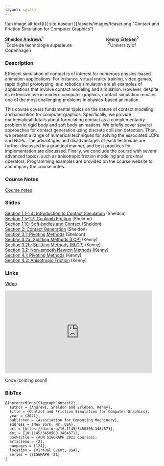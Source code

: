 ```yaml
---
layout: splash
---
```


![an image alt text]({{ site.baseurl }}/assets/images/teaser.png "Contact and Friction Simulation for Computer Graphics")

[**Sheldon Andrews**](https://profs.etsmtl.ca/sandrews/)<sup>1</sup>
&nbsp;&nbsp;&nbsp;&nbsp;&nbsp;&nbsp;&nbsp;&nbsp;&nbsp;&nbsp;&nbsp;&nbsp;&nbsp;&nbsp;&nbsp;&nbsp;
&nbsp;&nbsp;&nbsp;&nbsp;&nbsp;&nbsp;&nbsp;&nbsp;&nbsp;&nbsp;&nbsp;&nbsp;&nbsp;&nbsp;&nbsp;&nbsp;
&nbsp;&nbsp;&nbsp;&nbsp;&nbsp;&nbsp;&nbsp;&nbsp;&nbsp;&nbsp;&nbsp;&nbsp;&nbsp;&nbsp;&nbsp;&nbsp;
[**Kenny Erleben**](https://iphys.wordpress.com/)<sup>2</sup><br/>
<sup>1</sup>École de technologie supérieure
&nbsp;&nbsp;&nbsp;&nbsp;&nbsp;&nbsp;&nbsp;&nbsp;&nbsp;&nbsp;&nbsp;&nbsp;&nbsp;&nbsp;&nbsp;&nbsp;
&nbsp;&nbsp;&nbsp;&nbsp;&nbsp;&nbsp;&nbsp;&nbsp;&nbsp;&nbsp;&nbsp;
<sup>2</sup>University of Copenhagen 

### Description
Efficient simulation of contact is of interest for numerous physics-based animation applications. For instance, virtual reality training, video games, rapid digital prototyping, and robotics simulation are all examples of applications that involve contact modeling and simulation. However, despite its extensive use in modern computer graphics, contact simulation remains one of the most challenging problems in physics-based animation.

This course covers fundamental topics on the nature of contact modeling and simulation for computer graphics. Specifically, we provide mathematical details about formulating contact as a complementarity problem in rigid body and soft body animations. We briefly cover several approaches for contact generation using discrete collision detection. Then, we present a range of numerical techniques for solving the associated LCPs and NCPs. The advantages and disadvantages of each technique are further discussed in a practical manner, and best practices for implementation are discussed. Finally, we conclude the course with several advanced topics, such as anisotropic friction modeling and proximal operators. Programming examples are provided on the course website to accompany the course notes.

### Course Notes 
<i class="fa fa-file-pdf-o"></i> 
[Course notes](/assets/files/SIGGRAPH21_friction_contact_notes.pdf)

### Slides 
<i class="fa fa-file-powerpoint-o"></i>
[Section 1.1-1.4: Introduction to Contact Simulation](/assets/files/SIGGRAPH21_Sheldon_S1_Intro.pptx) (Sheldon)<br/>
<i class="fa fa-file-powerpoint-o"></i>
[Section 1.5-1.7: Coulomb Friction](/assets/files/SIGGRAPH21_Sheldon_S1_Coulomb.pptx) (Sheldon) <br/>
<i class="fa fa-file-powerpoint-o"></i>
[Section 1.10: Soft-bodies and Contact](/assets/files/SIGGRAPH21_Sheldon_S1_SoftBodies.pptx) (Sheldon) <br/>
<i class="fa fa-file-powerpoint-o"></i>
[Section 2: Contact Generation](/assets/files/SIGGRAPH21_Sheldon_S2_ContactGen.pptx) (Sheldon)<br/>
<i class="fa fa-file-powerpoint-o"></i>
[Section 3.1: Pivoting Methods](/assets/files/SIGGRAPH21_Sheldon_S3_Pivoting.pptx) (Sheldon)<br/>
<i class="fa fa-file-powerpoint-o"></i>
[Section 3.2a: Splitting Methods (LCP)](/assets/files/SIGGRAPH21_Kenny_S3_SplittingMethods_LCP.pptx) (Kenny)<br/>
<i class="fa fa-file-powerpoint-o"></i>
[Section 3.2b: Splitting Methods (BLCP)](/assets/files/SIGGRAPH21_Kenny_S3_SplittingMethods_BLCP.pptx) (Kenny)<br/>
<i class="fa fa-file-powerpoint-o"></i>
[Section 3.2: Non-smooth Newton Methods](/assets/files/SIGGRAPH21_Kenny_S3_NonsmoothNewton.pptx) (Kenny)<br/>
<i class="fa fa-file-powerpoint-o"></i>
[Section 4.1: Pivoting Methods](/assets/files/SIGGRAPH21_Kenny_S4_Prox.pptx) (Kenny)<br/>
<i class="fa fa-file-powerpoint-o"></i>
[Section 4.2: Anisotropic Friction](/assets/files/SIGGRAPH21_Kenny_S4_Anisotropic.pptx) (Kenny)<br/>

### Links
<i class="fab fa-youtube"></i>
[Video ](https://youtu.be/5JZ-tYHsJKg)
<iframe width="480" height="270" src="https://www.youtube.com/embed/5JZ-tYHsJKg" frameborder="0" allowfullscreen></iframe>
<br/>

<i class="fa fa-code-fork" aria-hidden="true"></i>
Code (coming soon!)

### BibTex 
```
@inproceedings{SiggraphContact21,
  author = {Andrews, Sheldon and Erleben, Kenny},
  title = {Contact and Friction Simulation for Computer Graphics},
  year = {2021},
  publisher = {Association for Computing Machinery},
  address = {New York, NY, USA},
  url = {https://doi.org/10.1145/3450508.3464571},
  doi = {10.1145/3450508.3464571},
  booktitle = {ACM SIGGRAPH 2021 Courses},
  articleno = {2},
  numpages = {124},
  location = {Virtual Event, USA},
  series = {SIGGRAPH '21}
}
```